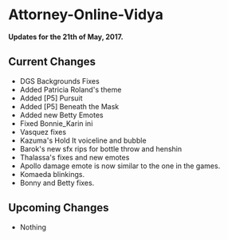 # Attorney-Online-Vidya
__Updates for the 21th of May, 2017.__

## Current Changes
* DGS Backgrounds Fixes
* Added Patricia Roland's theme
* Added [P5] Pursuit  
* Added [P5] Beneath the Mask
* Added new Betty Emotes
* Fixed Bonnie_Karin ini 
* Vasquez fixes  
* Kazuma's Hold It voiceline and bubble  
* Barok's new sfx rips for bottle throw and henshin
* Thalassa's fixes and new emotes
* Apollo damage emote is now similar to the one in the games.  
* Komaeda blinkings.
* Bonny and Betty fixes.

## Upcoming Changes
* Nothing
